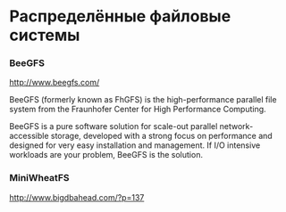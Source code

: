 # Распределённые файловые системы

### BeeGFS

http://www.beegfs.com/

BeeGFS (formerly known as FhGFS) is the high-performance parallel file
system from the Fraunhofer Center for High Performance Computing.

BeeGFS is a pure software solution for scale-out
parallel network-accessible storage, developed with a strong focus
on performance and designed for very easy installation and management. If
I/O intensive workloads are your problem, BeeGFS is the solution.

### MiniWheatFS

http://www.bigdbahead.com/?p=137

